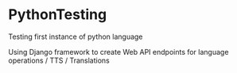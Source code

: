# PythonTesting
Testing first instance of python language

Using Django framework to create Web API endpoints for language operations / TTS / Translations
